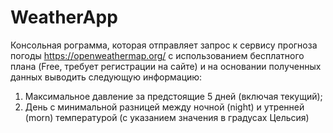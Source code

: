 # WeatherApp

Консольная рограмма, которая отправляет запрос к сервису прогноза погоды https://openweathermap.org/  с использованием бесплатного плана (Free, требует регистрации на сайте) и на основании полученных данных выводить следующую информацию:
1. Максимальное давление за предстоящие 5 дней (включая текущий);
2. День с минимальной разницей между ночной (night) и утренней (morn) температурой (с указанием значения в градусах Цельсия)
